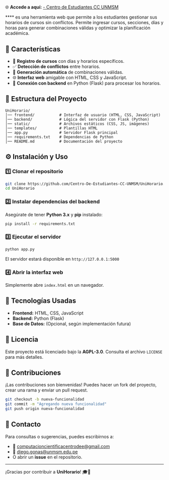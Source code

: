 # 

🌐 **Accede a  aquí:** [ - Centro de Estudiantes CC UNMSM](https://centro-de-estudiantes-cc-unmsm.github.io//)


**** es una herramienta web que permite a los estudiantes gestionar sus horarios de cursos sin conflictos. Permite ingresar cursos, secciones, días y horas para generar combinaciones válidas y optimizar la planificación académica.

## 🚀 Características

- 📅 **Registro de cursos** con días y horarios específicos.
- ✅ **Detección de conflictos** entre horarios.
- 🔄 **Generación automática** de combinaciones válidas.
- 🌐 **Interfaz web** amigable con HTML, CSS y JavaScript.
- 🔗 **Conexión con backend** en Python (Flask) para procesar los horarios.

## 📂 Estructura del Proyecto

```plaintext
UniHorario/
│── frontend/           # Interfaz de usuario (HTML, CSS, JavaScript)
│── backend/            # Lógica del servidor con Flask (Python)
│── static/             # Archivos estáticos (CSS, JS, imágenes)
│── templates/          # Plantillas HTML
│── app.py              # Servidor Flask principal
│── requirements.txt    # Dependencias de Python
│── README.md           # Documentación del proyecto
```

## ⚙️ Instalación y Uso

### 1️⃣ Clonar el repositorio

```bash
git clone https://github.com/Centro-De-Estudiantes-CC-UNMSM/UniHorario.git
cd UniHorario
```

### 2️⃣ Instalar dependencias del backend

Asegúrate de tener **Python 3.x** y **pip** instalado:

```bash
pip install -r requirements.txt
```

### 3️⃣ Ejecutar el servidor

```bash
python app.py
```

El servidor estará disponible en `http://127.0.0.1:5000`

### 4️⃣ Abrir la interfaz web

Simplemente abre `index.html` en un navegador.

## 📌 Tecnologías Usadas

- **Frontend:** HTML, CSS, JavaScript
- **Backend:** Python (Flask)
- **Base de Datos:** (Opcional, según implementación futura)

## 📜 Licencia

Este proyecto está licenciado bajo la **AGPL-3.0**. Consulta el archivo `LICENSE` para más detalles.

## 🤝 Contribuciones

¡Las contribuciones son bienvenidas! Puedes hacer un fork del proyecto, crear una rama y enviar un pull request.

```bash
git checkout -b nueva-funcionalidad
git commit -m "Agregando nueva funcionalidad"
git push origin nueva-funcionalidad
```

## 📩 Contacto

Para consultas o sugerencias, puedes escribirnos a:
- 📧 [computacioncientificacentrodee@gmail.com](mailto:computacioncientificacentrodee@gmail.com)
- 📧 [diego.gonas@unmsm.edu.pe](mailto:diego.gonas@unmsm.edu.pe)
- O abrir un **issue** en el repositorio.

---

¡Gracias por contribuir a **UniHorario**! 🎓🚀

